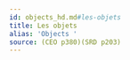 ```yaml
---
id: objects_hd.md#les-objets
title: Les objets
alias: 'Objects '
source: (CEO p380)(SRD p203)
---
```


